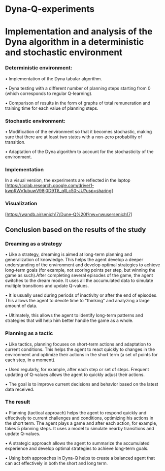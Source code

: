 # Dyna-Q-experiments

# Implementation and analysis of the Dyna algorithm in a deterministic and stochastic environment

### Deterministic environment:

• Implementation of the Dyna tabular algorithm.

• Dyna testing with a different number of planning steps starting from 0 (which corresponds to regular Q-learning).

• Comparison of results in the form of graphs of total remuneration and training time for each value of planning steps.

### Stochastic environment:

• Modification of the environment so that it becomes stochastic, making sure that there are at least two states with a non-zero probability of transition.

• Adaptation of the Dyna algorithm to account for the stochasticity of the environment.

### Implementation

In a visual version, the experiments are reflected in the laptop
[https://colab.research.google.com/drive/1-kwpRWv1ubuwV98j0D9T8_qllLc50-JU?usp=sharing]

### Visualization

[https://wandb.ai/senich17/Dune-Q%20I?nw=nwusersenich17]

## Conclusion based on the results of the study 

### Dreaming as a strategy

• Like a strategy, dreaming is aimed at long-term planning and generalization of knowledge. This helps the agent develop a deeper understanding of the environment and develop optimal strategies to achieve long-term goals (for example, not scoring points per step, but winning the game as such).After completing several episodes of the game, the agent switches to the dream mode. It uses all the accumulated data to simulate multiple transitions and update Q-values.

• It is usually used during periods of inactivity or after the end of episodes. This allows the agent to devote time to "thinking" and analyzing a large amount of data.

• Ultimately, this allows the agent to identify long-term patterns and strategies that will help him better handle the game as a whole.

### Planning as a tactic

• Like tactics, planning focuses on short-term actions and adaptation to current conditions. This helps the agent to react quickly to changes in the environment and optimize their actions in the short term (a set of points for each step, in a moment).

• Used regularly, for example, after each step or set of steps. Frequent updating of Q-values allows the agent to quickly adjust their actions.

• The goal is to improve current decisions and behavior based on the latest data received.

### The result

• Planning (tactical approach) helps the agent to respond quickly and effectively to current challenges and conditions, optimizing his actions in the short term. The agent plays a game and after each action, for example, takes 5 planning steps. It uses a model to simulate nearby transitions and update Q-values.

• A strategic approach allows the agent to summarize the accumulated experience and develop optimal strategies to achieve long-term goals.

• Using both approaches in Dyna-Q helps to create a balanced agent that can act effectively in both the short and long term.
